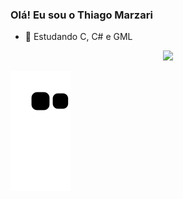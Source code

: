 ### Olá! Eu sou o Thiago Marzari

- 🌱 Estudando C, C# e GML

<div align="center">
  <a href="https://github.com/ThiagoMarzari">
  <img height="180em" src="https://github-readme-stats.vercel.app/api?username=ThiagoMarzari&show_icons=true&theme=radical&include_all_commits=true&count_private=true"/>
</div>
  
  ![Snake animation](https://github.com/ThiagoMarzari/ThiagoMarzari/blob/output/github-contribution-grid-snake.svg)
  
  


